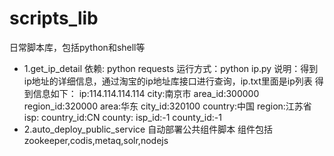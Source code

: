 # scripts_lib
日常脚本库，包括python和shell等

- 1.get_ip_detail
依赖: python requests
运行方式：python ip.py
说明：得到ip地址的详细信息，通过淘宝的ip地址库接口进行查询，ip.txt里面是ip列表
得到信息如下：
ip:114.114.114.114
city:南京市
area_id:300000
region_id:320000
area:华东
city_id:320100
country:中国
region:江苏省
isp:
country_id:CN
county:
isp_id:-1
county_id:-1
- 2.auto_deploy_public_service
自动部署公共组件脚本
组件包括zookeeper,codis,metaq,solr,nodejs
